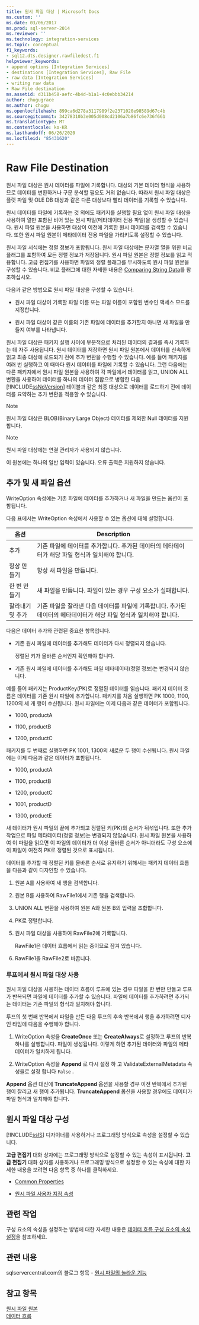 ```yaml
---
title: 원시 파일 대상 | Microsoft Docs
ms.custom: ''
ms.date: 03/06/2017
ms.prod: sql-server-2014
ms.reviewer: ''
ms.technology: integration-services
ms.topic: conceptual
f1_keywords:
- sql12.dts.designer.rawfiledest.f1
helpviewer_keywords:
- append options [Integration Services]
- destinations [Integration Services], Raw File
- raw data [Integration Services]
- writing raw data
- Raw File destination
ms.assetid: d311b458-aefc-4b4d-b1a1-4c0ebbb34214
author: chugugrace
ms.author: chugu
ms.openlocfilehash: 899ca6d278a3117989f2e2371020e98589d67c4b
ms.sourcegitcommit: 34278310b3e005d008cd2106a7b86fc6e736f661
ms.translationtype: MT
ms.contentlocale: ko-KR
ms.lasthandoff: 06/26/2020
ms.locfileid: "85431620"
---
```

# <a name="raw-file-destination"></a>Raw File Destination
  원시 파일 대상은 원시 데이터를 파일에 기록합니다. 대상의 기본 데이터 형식을 사용하므로 데이터를 변환하거나 구문 분석할 필요도 거의 없습니다. 따라서 원시 파일 대상은 플랫 파일 및 OLE DB 대상과 같은 다른 대상보다 빨리 데이터를 기록할 수 있습니다.  
  
 원시 데이터를 파일에 기록하는 것 외에도 패키지를 실행할 필요 없이 원시 파일 대상을 사용하여 열만 포함된 비어 있는 원시 파일(메타데이터 전용 파일)을 생성할 수 있습니다. 원시 파일 원본을 사용하면 대상이 이전에 기록한 원시 데이터를 검색할 수 있습니다. 또한 원시 파일 원본이 메타데이터 전용 파일을 가리키도록 설정할 수 있습니다.  
  
 원시 파일 서식에는 정렬 정보가 포함됩니다. 원시 파일 대상에는 문자열 열을 위한 비교 플래그를 포함하여 모든 정렬 정보가 저장됩니다. 원시 파일 원본은 정렬 정보를 읽고 적용합니다. 고급 편집기를 사용하면 파일의 정렬 플래그를 무시하도록 원시 파일 원본을 구성할 수 있습니다. 비교 플래그에 대한 자세한 내용은 [Comparing String Data](comparing-string-data.md)를 참조하십시오.  
  
 다음과 같은 방법으로 원시 파일 대상을 구성할 수 있습니다.  
  
-   원시 파일 대상이 기록할 파일 이름 또는 파일 이름이 포함된 변수인 액세스 모드를 지정합니다.  
  
-   원시 파일 대상이 같은 이름의 기존 파일에 데이터를 추가할지 아니면 새 파일을 만들지 여부를 나타냅니다.  
  
 원시 파일 대상은 패키지 실행 사이에 부분적으로 처리된 데이터의 결과를 즉시 기록하는 데 자주 사용됩니다. 원시 데이터를 저장하면 원시 파일 원본에서 데이터를 신속하게 읽고 최종 대상에 로드되기 전에 추가 변환을 수행할 수 있습니다. 예를 들어 패키지를 여러 번 실행하고 이 때마다 원시 데이터를 파일에 기록할 수 있습니다. 그런 다음에는 다른 패키지에서 원시 파일 원본을 사용하여 각 파일에서 데이터를 읽고, UNION ALL 변환을 사용하여 데이터를 하나의 데이터 집합으로 병합한 다음 [!INCLUDE[ssNoVersion](../../includes/ssnoversion-md.md)] 테이블과 같은 최종 대상으로 데이터를 로드하기 전에 데이터를 요약하는 추가 변환을 적용할 수 있습니다.  
  
> [!NOTE]  
>  원시 파일 대상은 BLOB(Binary Large Object) 데이터를 제외한 Null 데이터를 지원합니다.  
  
> [!NOTE]  
>  원시 파일 대상에는 연결 관리자가 사용되지 않습니다.  
  
 이 원본에는 하나의 일반 입력이 있습니다. 오류 출력은 지원하지 않습니다.  
  
## <a name="append-and-new-file-options"></a>추가 및 새 파일 옵션  
 WriteOption 속성에는 기존 파일에 데이터를 추가하거나 새 파일을 만드는 옵션이 포함됩니다.  
  
 다음 표에서는 WriteOption 속성에서 사용할 수 있는 옵션에 대해 설명합니다.  
  
|옵션|Description|  
|------------|-----------------|  
|추가|기존 파일에 데이터를 추가합니다. 추가된 데이터의 메타데이터가 해당 파일 형식과 일치해야 합니다.|  
|항상 만들기|항상 새 파일을 만듭니다.|  
|한 번 만들기|새 파일을 만듭니다. 파일이 있는 경우 구성 요소가 실패합니다.|  
|잘라내기 및 추가|기존 파일을 잘라낸 다음 데이터를 파일에 기록합니다. 추가된 데이터의 메타데이터가 해당 파일 형식과 일치해야 합니다.|  
  
 다음은 데이터 추가와 관련된 중요한 항목입니다.  
  
-   기존 원시 파일에 데이터를 추가해도 데이터가 다시 정렬되지 않습니다.  
  
     정렬된 키가 올바른 순서인지 확인해야 합니다.  
  
-   기존 원시 파일에 데이터를 추가해도 파일 메타데이터(정렬 정보)는 변경되지 않습니다.  
  
 예를 들어 패키지는 ProductKey(PK)로 정렬된 데이터를 읽습니다. 패키지 데이터 흐름은 데이터를 기존 원시 파일에 추가합니다. 패키지를 처음 실행하면 PK 1000, 1100, 1200의 세 개 행이 수신됩니다. 원시 파일에는 이제 다음과 같은 데이터가 포함됩니다.  
  
-   1000, productA  
  
-   1100, productB  
  
-   1200, productC  
  
 패키지를 두 번째로 실행하면 PK 1001, 1300의 새로운 두 행이 수신됩니다. 원시 파일에는 이제 다음과 같은 데이터가 포함됩니다.  
  
-   1000, productA  
  
-   1100, productB  
  
-   1200, productC  
  
-   1001, productD  
  
-   1300, productE  
  
 새 데이터가 원시 파일의 끝에 추가되고 정렬된 키(PK)의 순서가 뒤섞입니다. 또한 추가 작업으로 파일 메타데이터(정렬 정보)는 변경되지 않았습니다. 원시 파일 원본을 사용하여 이 파일을 읽으면 이 파일의 데이터가 더 이상 올바른 순서가 아니더라도 구성 요소에 이 파일이 여전히 PK로 정렬된 것으로 표시됩니다.  
  
 데이터를 추가할 때 정렬된 키를 올바른 순서로 유지하기 위해서는 패키지 데이터 흐름을 다음과 같이 디자인할 수 있습니다.  
  
1.  원본 A를 사용하여 새 행을 검색합니다.  
  
2.  원본 B를 사용하여 RawFile1에서 기존 행을 검색합니다.  
  
3.  UNION ALL 변환을 사용하여 원본 A와 원본 B의 입력을 조합합니다.  
  
4.  PK로 정렬합니다.  
  
5.  원시 파일 대상을 사용하여 RawFile2에 기록합니다.  
  
     RawFile1은 데이터 흐름에서 읽는 중이므로 잠겨 있습니다.  
  
6.  RawFile1을 RawFile2로 바꿉니다.  
  
### <a name="using-the-raw-file-destination-in-a-loop"></a>루프에서 원시 파일 대상 사용  
 원시 파일 대상을 사용하는 데이터 흐름이 루프에 있는 경우 파일을 한 번만 만들고 루프가 반복되면 파일에 데이터를 추가할 수 있습니다. 파일에 데이터를 추가하려면 추가되는 데이터는 기존 파일의 형식과 일치해야 합니다.  
  
 루프의 첫 번째 반복에서 파일을 만든 다음 루프의 후속 반복에서 행을 추가하려면 디자인 타임에 다음을 수행해야 합니다.  
  
1.  WriteOption 속성을 **CreateOnce** 또는 **CreateAlways**로 설정하고 루프의 반복 하나를 실행합니다. 파일이 생성됩니다. 이렇게 하면 추가된 데이터와 파일의 메타데이터가 일치하게 됩니다.  
  
2.  WriteOption 속성을 **Append** 로 다시 설정 하 고 ValidateExternalMetadata 속성을로 설정 합니다 `False` .  
  
 **Append** 옵션 대신에 **TruncateAppend** 옵션을 사용할 경우 이전 반복에서 추가된 행이 잘리고 새 행이 추가됩니다. **TruncateAppend** 옵션을 사용할 경우에도 데이터가 파일 형식과 일치해야 합니다.  
  
## <a name="configuration-of-the-raw-file-destination"></a>원시 파일 대상 구성  
 [!INCLUDE[ssIS](../../includes/ssis-md.md)] 디자이너를 사용하거나 프로그래밍 방식으로 속성을 설정할 수 있습니다.  
  
 **고급 편집기** 대화 상자에는 프로그래밍 방식으로 설정할 수 있는 속성이 표시됩니다. **고급 편집기** 대화 상자를 사용하거나 프로그래밍 방식으로 설정할 수 있는 속성에 대한 자세한 내용을 보려면 다음 항목 중 하나를 클릭하세요.  
  
-   [Common Properties](../common-properties.md)  
  
-   [원시 파일 사용자 지정 속성](raw-file-custom-properties.md)  
  
## <a name="related-tasks"></a>관련 작업  
 구성 요소의 속성을 설정하는 방법에 대한 자세한 내용은 [데이터 흐름 구성 요소의 속성 설정](set-the-properties-of-a-data-flow-component.md)을 참조하세요.  
  
## <a name="related-content"></a>관련 내용  
 sqlservercentral.com의 블로그 항목 - [원시 파일의 놀라운 기능](https://www.sqlservercentral.com/blogs/31-days-of-ssis-%e2%80%93-raw-files-are-awesome-131)  
  
## <a name="see-also"></a>참고 항목  
 [원시 파일 원본](raw-file-source.md)   
 [데이터 흐름](data-flow.md)  
  
  
